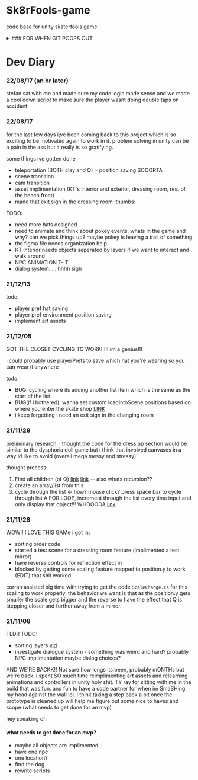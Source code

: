 # Sk8rFools-game
code base for unity skaterfools game

<details>
<summary> ### FOR WHEN GIT POOPS OUT</summary>

this should _theoretically_ work..

1. open command prompt
2. jump to directory command `popd` [source](https://blogs.umass.edu/Techbytes/2014/11/14/file-navigation-with-windows-command-prompt/) - if that doesn't work typing `D:` or whatever your disk name will get you to the right directory
3. type `git add -A` (im pretty sure) - this just commits whatever is sitting in github that's presumably been screaming errors
4. `git config --global core.autocrlf true` setting this makes the endings error go away.. maybe
5. `git commit -A`
6. write your commit message `<esc> [COMMIT MESSAGE HERE??] :wq <enter>` [source](https://stackoverflow.com/questions/13340329/how-to-save-a-git-commit-message-from-windows-cmd)
 </details>

# Dev Diary

 ### 22/08/17 (an hr later)
 
 stefan sat with me and made sure my code logic made sense and we made a cool down script to make sure the player wasnt doing double taps on accident
 
 ### 22/08/17
 
 for the last few days i;ve been coming back to this project which is so exciting to be motivated again to work in it. problem solving in unity can be a pain in the ass but it really is so gratifying.
 
 some things ive gotten done
 
 * teleportation (BOTH clay and Q) + position saving SOOORTA
 * scene transition
 * cam transition
 * asset implimentation (KT's interior and exterior, dressing room, rest of the beach front)
 * made that exit sign in the dressing room :thumbs:
 
 TODO:
 
 * need more hats designed
 * need to animate and think about pokey events, whats in the game and why? can we pick things up? maybe pokey is leaving a trail of something
 * the figma file needs organization help
 * KT interior needs objects seperated by layers if we want to interact and walk around
 * NPC ANIMATION T- T
 * dialog system..... hhhh sigh
 
 ### 21/12/13
 
 todo:
 
 * player pref hat saving
 * player pref environment position saving
 * implement art assets

 ### 21/12/05
 
 GOT THE CLOSET CYCLING TO WORK!!!!! im a genius!!!
 
 i could probably use playerPrefs to save which hat you're wearing so you can wear it anywhere
 
 todo:
 
 * BUG: cycling where its adding another list item which is the same as the start of the list
 * BUG(if i bothered): wanna set custom loadIntoScene positions based on where you enter the skate shop [LINK](https://forum.unity.com/threads/load-scene-and-player-position.416434/)
 * i keep forgetting i need an exit sign in the changing room
 
 ### 21/11/28
 
 preliminary research. i thought the code for the dress up section would be similar to the dysphoria doll game but i think that involved canvases in a way id like to avoid (overall mega messy and stressy)
 
 thought process:
 
 1. Find all children (of Q) [link](https://forum.unity.com/threads/finding-all-children-of-object.453466/) [link](https://stackoverflow.com/questions/37943729/get-all-children-children-of-children-in-unity3d) -- also whats recursion??
 2. create an array/list from this
 3. cycle through the list <- how? mouse click? press space bar to cycle through list
    A FOR LOOP, increment through the list every time input and only display that object!!! WHOOOOA [link](https://stackoverflow.com/questions/46358717/how-to-loop-through-and-destroy-all-children-of-a-game-object-in-unity)

 ### 21/11/28
 
 WOW!! I LOVE THIS GAMe i got in:
 * sorting order code
 * started a test scene for a dressing room feature (implimented a test mirror)
 * have reverse controls for reflection effect in
 * blocked by getting some scaling feature mapped to position.y to work 
(EDIT) that shit worked
 
 corran assisted big time with trying to get the code `ScaleChange.cs` for this scaling to work properly.
 the behavior we want is that as the position.y gets smaller the scale gets bigger and the reverse to have the effect that Q is stepping closer and further away from a mirror.
 
### 21/11/08

TLDR TODO: 
* sorting layers [vid](https://www.youtube.com/watch?v=HM17mAmLd7k)
* investigate dialogue system - something was weird and hard? probably NPC implimentation maybe dialog choices?

AND WE'RE BACKK!! Not sure how longs its been, probably mONTHs but we're back. i spent SO much time reimplimenting art assets and relearning animations and controllers in unity holy shit. TY ray for sitting with me in the build that was fun. and fun to have a code partner for when im SmaSHing my head against the wall lol. i think taking a step back a bit once the prototype is cleaned up will help me figure out some nice to haves and scope (what needs to get done for an mvp)

hey speaking of: 

#### what needs to get done for an mvp?
* maybe all objects are implimented
* have one npc
* one location?
* find the dog
* rewrite scripts
